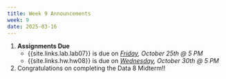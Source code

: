 ```yaml
---
title: Week 9 Announcements
week: 9
date: 2025-03-16
---
```


1. **Assignments Due**
    * {{site.links.lab.lab07}} is due on *<u>Friday</u>, October 25th @ 5 PM*
    * {{site.links.hw.hw08}} is due on *<u>Wednesday</u>, October 30th @ 5 PM*
2. Congratulations on completing the Data 8 Midterm!!
